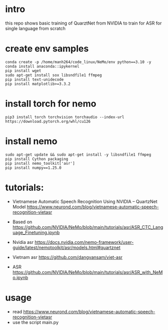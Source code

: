 # intro
this repo shows basic training of QuarztNet from NVIDIA to train for ASR for single language from scratch

# create env samples
```
conda create -p /home/manh264/code_linux/NeMo/env python==3.10 -y
conda install anaconda::ipykernel
pip install wget
sudo apt-get install sox libsndfile1 ffmpeg
pip install text-unidecode
pip install matplotlib>=3.3.2
```
# install torch for nemo 
```
pip3 install torch torchvision torchaudio --index-url https://download.pytorch.org/whl/cu126
```
# install nemo 
```
sudo apt-get update && sudo apt-get install -y libsndfile1 ffmpeg
pip install Cython packaging
pip install nemo_toolkit['asr']
pip install numpy==1.25.0
```
# tutorials:
- Vietnamese Automatic Speech Recognition Using NVIDIA – QuartzNet Model
https://www.neurond.com/blog/vietnamese-automatic-speech-recognition-vietasr
- Based on 
https://github.com/NVIDIA/NeMo/blob/main/tutorials/asr/ASR_CTC_Language_Finetuning.ipynb

- Nvidia asr 
https://docs.nvidia.com/nemo-framework/user-guide/latest/nemotoolkit/asr/models.html#quartznet
- Vietnam asr 
https://github.com/dangvansam/viet-asr
- ASR
https://github.com/NVIDIA/NeMo/blob/main/tutorials/asr/ASR_with_NeMo.ipynb


# usage 
- read https://www.neurond.com/blog/vietnamese-automatic-speech-recognition-vietasr
- use the script main.py 